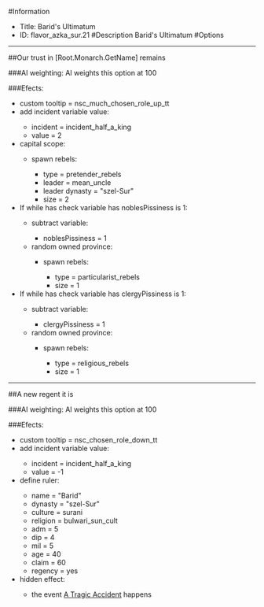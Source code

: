 #Information
 - Title: Barid's Ultimatum
 - ID: flavor_azka_sur.21
#Description
Barid's Ultimatum
#Options

___
##Our trust in [Root.Monarch.GetName] remains

###AI weighting:
AI weights this option at 100


###Efects:<ul><li>custom tooltip = nsc_much_chosen_role_up_tt</li><li>add incident variable value:</li><ul><li>incident = incident_half_a_king</li><li>value = 2</li></ul><li>capital scope:</li><ul><li>spawn rebels:</li><ul><li>type = pretender_rebels</li><li>leader = mean_uncle</li><li>leader dynasty = "szel-Sur"</li><li>size = 2</li></ul></ul><li>If while has check variable has noblesPissiness is 1:</li><ul><li>subtract variable:</li><ul><li>noblesPissiness = 1</li></ul><li>random owned province:</li><ul><li>spawn rebels:</li><ul><li>type = particularist_rebels</li><li>size = 1</li></ul></ul></ul><li>If while has check variable has clergyPissiness is 1:</li><ul><li>subtract variable:</li><ul><li>clergyPissiness = 1</li></ul><li>random owned province:</li><ul><li>spawn rebels:</li><ul><li>type = religious_rebels</li><li>size = 1</li></ul></ul></ul></ul>

___
##A new regent it is

###AI weighting:
AI weights this option at 100


###Efects:<ul><li>custom tooltip = nsc_chosen_role_down_tt</li><li>add incident variable value:</li><ul><li>incident = incident_half_a_king</li><li>value = -1</li></ul><li>define ruler:</li><ul><li>name = "Barid"</li><li>dynasty = "szel-Sur"</li><li>culture = surani</li><li>religion = bulwari_sun_cult</li><li>adm = 5</li><li>dip = 4</li><li>mil = 5</li><li>age = 40</li><li>claim = 60</li><li>regency = yes</li></ul><li>hidden effect:</li><ul><li>the event [A Tragic Accident](../events/a_tragic_accident.md) happens</li></ul></ul>
